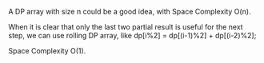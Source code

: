 
A DP array with size n could be a good idea, with Space Complexity O(n).  

When it is clear that only the last two partial result is useful for the next step, we can use rolling DP array, like dp[i%2] = dp[(i-1)%2] + dp[(i-2)%2];  

Space Complexity O(1). 

